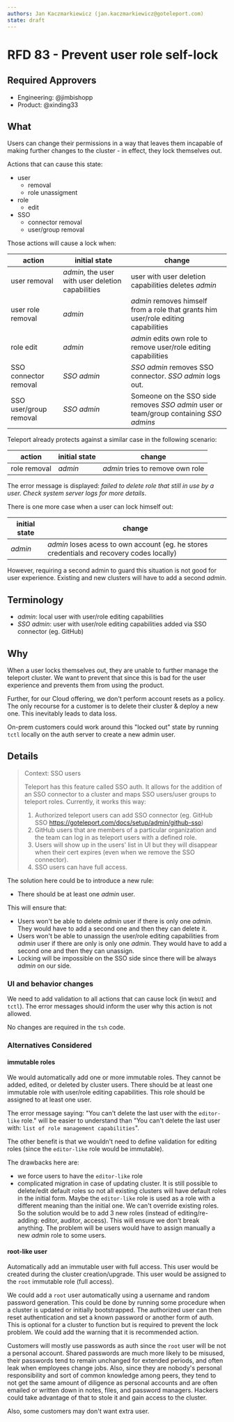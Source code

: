 ```yaml
---
authors: Jan Kaczmarkiewicz (jan.kaczmarkiewicz@goteleport.com)
state: draft
---
```


# RFD 83 - Prevent user role self-lock

## Required Approvers

- Engineering: @jimbishopp
- Product: @xinding33

## What

Users can change their permissions in a way that leaves them incapable of making further changes to the cluster - in effect, they lock themselves out.

Actions that can cause this state:

- user
  - removal
  - role unassigment
- role
  - edit
- SSO
  - connector removal
  - user/group removal

Those actions will cause a lock when:

| action                 | initial state                                     | change                                                                                 |
| ---------------------- | ------------------------------------------------- | -------------------------------------------------------------------------------------- |
| user removal           | _admin_, the user with user deletion capabilities | user with user deletion capabilities deletes _admin_                                   |
| user role removal      | _admin_                                           | _admin_ removes himself from a role that grants him user/role editing capabilities     |
| role edit              | _admin_                                           | _admin_ edits own role to remove user/role editing capabilities                        |
| SSO connector removal  | _SSO admin_                                       | _SSO admin_ removes SSO connector. _SSO admin_ logs out.                               |
| SSO user/group removal | _SSO admin_                                       | Someone on the SSO side removes _SSO admin_ user or team/group containing _SSO admins_ |

Teleport already protects against a similar case in the following scenario:

| action       | initial state | change                           |
| ------------ | ------------- | -------------------------------- |
| role removal | _admin_       | _admin_ tries to remove own role |

The error message is displayed: _failed to delete role that still in use by a user. Check system server logs for more details_.

There is one more case when a user can lock himself out:

| initial state | change                                                                                    |
| ------------- | ----------------------------------------------------------------------------------------- |
| _admin_       | _admin_ loses acess to own account (eg. he stores credentials and recovery codes locally) |

However, requiring a second admin to guard this situation is not good for user experience. Existing and new clusters will have to add a second _admin_.

## Terminology

- _admin_: local user with user/role editing capabilities
- _SSO admin_: user with user/role editing capabilities added via SSO connector (eg. GitHub)

## Why

When a user locks themselves out, they are unable to further manage the teleport cluster. We want to prevent that since this is bad for the user experience and prevents them from using the product.

Further, for our Cloud offering, we don't perform account resets as a policy. The only recourse for a customer is to delete their cluster & deploy a new one. This inevitably leads to data loss.

On-prem customers could work around this "locked out" state by running `tctl` locally on the auth server to create a new admin user.

## Details

> Context: SSO users
>
> Teleport has this feature called SSO auth. It allows for the addition of an SSO connector to a cluster and maps SSO users/user groups to teleport roles. Currently, it works this way:
>
> 1. Authorized teleport users can add SSO connector (eg. GitHub SSO https://goteleport.com/docs/setup/admin/github-sso)
> 2. GitHub users that are members of a particular organization and the team can log in as teleport users with a defined role.
> 3. Users will show up in the users' list in UI but they will disappear when their cert expires (even when we remove the SSO connector).
> 4. SSO users can have full access.

The solution here could be to introduce a new rule:

- There should be at least one _admin_ user.

This will ensure that:

- Users won't be able to delete _admin_ user if there is only one _admin_. They would have to add a second one and then they can delete it.
- Users won't be able to unassign the user/role editing capabilities from _admin_ user if there are only is only one _admin_. They would have to add a second one and then they can unassign.
- Locking will be impossible on the SSO side since there will be always _admin_ on our side.

### UI and behavior changes

We need to add validation to all actions that can cause lock (in `WebUI` and `tctl`). The error messages should inform the user why this action is not allowed.

No changes are required in the `tsh` code.

### Alternatives Considered

#### immutable roles

We would automatically add one or more immutable roles. They cannot be added, edited, or deleted by cluster users. There should be at least one immutable role with user/role editing capabilities. This role should be assigned to at least one user.

The error message saying: "You can't delete the last user with the `editor-like` role." will be easier to understand than "You can't delete the last user with: `list of role management capabilities`".

The other benefit is that we wouldn't need to define validation for editing roles (since the `editor-like` role would be immutable).

The drawbacks here are:

- we force users to have the `editor-like` role
- complicated migration in case of updating cluster. It is still possible to delete/edit default roles so not all existing clusters will have default roles in the initial form. Maybe the `editor-like` role is used as a role with a different meaning than the initial one. We can't override existing roles. So the solution would be to add 3 new roles (instead of editing/re-adding: editor, auditor, access). This will ensure we don't break anything. The problem will be users would have to assign manually a new _admin_ role to some users.

#### root-like user

Automatically add an immutable user with full access. This user would be created during the cluster creation/upgrade. This user would be assigned to the `root` immutable role (full access).

We could add a `root` user automatically using a username and random password generation. This could be done by running some procedure when a cluster is updated or initially bootstrapped. The authorized user can then reset authentication and set a known password or another form of auth. This is optional for a cluster to function but is required to prevent the lock problem. We could add the warning that it is recommended action.

Customers will mostly use passwords as auth since the `root` user will be not a personal account. Shared passwords are much more likely to be misused, their passwords tend to remain unchanged for extended periods, and often leak when employees change jobs. Also, since they are nobody's personal responsibility and sort of common knowledge among peers, they tend to not get the same amount of diligence as personal accounts and are often emailed or written down in notes, files, and password managers. Hackers could take advantage of that to stole it and gain access to the cluster.

Also, some customers may don't want extra user.
